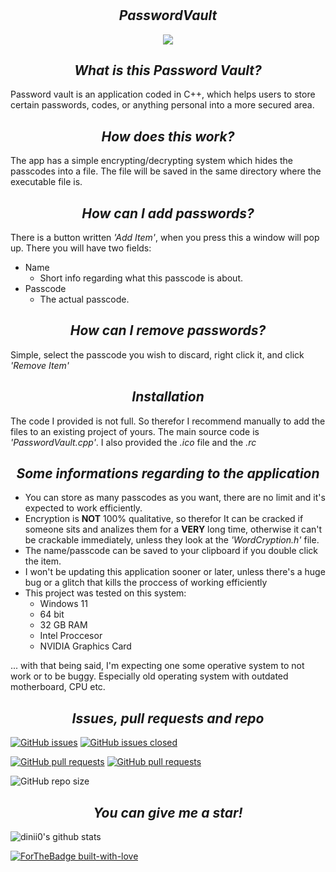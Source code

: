 # <h2 align=center>*PasswordVault*</h2>

<p align="center">
   <img src= "https://user-images.githubusercontent.com/123166182/221257889-3bca0c3f-c055-41da-8025-7cee2551f232.jpg">
</p>

## <h2 align=center>*What is this Password Vault?* </h2>
Password vault is an application coded in C++, which helps users to store certain passwords, codes, or anything personal into a more secured area.

## <h2 align=center>*How does this work?* </h2>
The app has a simple encrypting/decrypting system which hides the passcodes into a file. The file will be saved in the same directory where the executable file is.

## <h2 align=center>*How can I add passwords?* </h2>
There is a button written *'Add Item'*, when you press this a window will pop up. There you will have two fields:
+ Name
   - Short info regarding what this passcode is about.
+ Passcode
   - The actual passcode.
   
## <h2 align=center>*How can I remove passwords?* </h2>
Simple, select the passcode you wish to discard, right click it, and click *'Remove Item'*

## <h2 align=center>*Installation* </h2>
The code I provided is not full. So therefor I recommend manually to add the files to an existing project of yours. The main source code is *'PasswordVault.cpp'*. I also provided the *.ico* file and the *.rc*

## <h2 align=center>*Some informations regarding to the application* </h2>
- You can store as many passcodes as you want, there are no limit and it's expected to work efficiently.
- Encryption is **NOT** 100% qualitative, so therefor It can be cracked if someone sits and analizes them for a **VERY** long time, otherwise it can't be crackable immediately, unless they look at the *'WordCryption.h'* file.
- The name/passcode can be saved to your clipboard if you double click the item.
- I won't be updating this application sooner or later, unless there's a huge bug or a glitch that kills the proccess of working efficiently
- This project was tested on this system:
   + Windows 11
   + 64 bit
   + 32 GB RAM
   + Intel Proccesor
   + NVIDIA Graphics Card

... with that being said, I'm expecting one some operative system to not work or to be buggy. Especially old operating system with outdated motherboard, CPU etc.

## <h2 align=center>*Issues, pull requests and repo* </h2>
[![GitHub issues](https://img.shields.io/github/issues/dinii0/PasswordVault)](https://github.com/dinii0/PasswordVault/issues)
[![GitHub issues closed](https://img.shields.io/github/issues-closed/dinii0/PasswordVault)](https://github.com/dinii0/PasswordVault/issues?q=is%3Aissue+is%3Aclosed)

[![GitHub pull requests](https://img.shields.io/github/issues-pr/dinii0/PasswordVault)](https://github.com/dinii0/PasswordVault/pulls) 
[![GitHub pull requests](https://img.shields.io/github/issues-pr-closed/dinii0/PasswordVault)](https://github.com/dinii0/PasswordVault/pulls?q=is%3Apr+is%3Aclosed)

![GitHub repo size](https://img.shields.io/github/repo-size/dinii0/PasswordVault?color=yellow) 

## <h2 align=center>*You can give me a star!* </h2> <div>
![dinii0's github stats](https://github-readme-stats.vercel.app/api?username=dinii0&show_icons=true)


[![ForTheBadge built-with-love](https://www.builtwithlovellc.com/wp-content/uploads/2022/01/cropped-built-with-love-logo-5.png)](https://github.com/dinii0/PasswordVault/)
</div>
